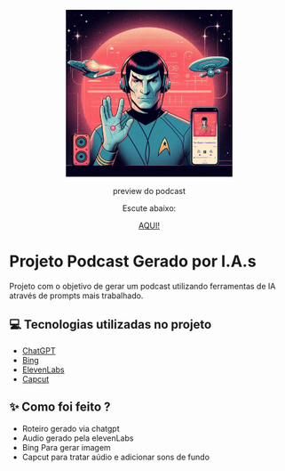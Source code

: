 <p align="center">
<img 
    src="./assets/spock.jpg"
    width="300"
/>
</p>

<p align="center">
    preview do podcast
</p>

<div align="center">
    <p> Escute abaixo: </p>
 <a href = "https://github.com/pizza2u/AI-Fundamentals-for-Devs/blob/podcast/output/final.mp3"> AQUI!</a>
</audio>
</div>



# Projeto Podcast Gerado por I.A.s



Projeto com o objetivo de gerar um podcast utilizando ferramentas de IA através de prompts mais trabalhado.

## 💻 Tecnologias utilizadas no projeto

- [ChatGPT](https://chat.openai.com/) 
- [Bing](https://www.bing.com/images/create)
- [ElevenLabs](https://beta.elevenlabs.io/)
- [Capcut](https://www.capcut.com/pt-br/)

## ✨ Como foi feito ?

- Roteiro gerado via chatgpt
- Audio gerado pela elevenLabs
- Bing Para gerar imagem
- Capcut para tratar aúdio e adicionar sons de fundo

